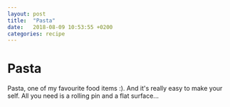 ```yaml
---
layout: post
title:  "Pasta"
date:   2018-08-09 10:53:55 +0200
categories: recipe
---
```


# Pasta

Pasta, one of my favourite food items :). And it's really easy to make your self. All you need is a rolling pin and a flat surface...
